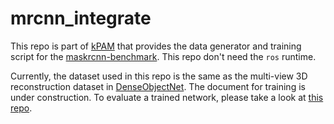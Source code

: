 # mrcnn_integrate

This repo is part of [kPAM](https://github.com/weigao95/kPAM) that provides the data generator and training script for the [maskrcnn-benchmark](https://github.com/facebookresearch/maskrcnn-benchmark). This repo don't need the `ros` runtime.

Currently, the dataset used in this repo is the same as the multi-view 3D reconstruction dataset in [DenseObjectNet](https://arxiv.org/abs/1806.08756). The document for training is under construction. To evaluate a trained network, please take a look at [this repo](https://github.com/weigao95/mankey-ros).

